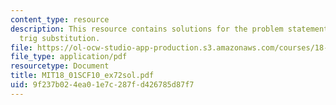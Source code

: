```yaml
---
content_type: resource
description: This resource contains solutions for the problem statements related to
  trig substitution.
file: https://ol-ocw-studio-app-production.s3.amazonaws.com/courses/18-01sc-single-variable-calculus-fall-2010/9f237b024ea01e7c287fd426785d87f7_MIT18_01SCF10_ex72sol.pdf
file_type: application/pdf
resourcetype: Document
title: MIT18_01SCF10_ex72sol.pdf
uid: 9f237b02-4ea0-1e7c-287f-d426785d87f7
---
```

